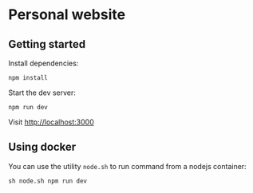 # Personal website

## Getting started

Install dependencies:

```
npm install
```

Start the dev server:

```
npm run dev
```

Visit [http://localhost:3000](http://localhost:3000)

## Using docker

You can use the utility `node.sh` to run command from a nodejs container:

```
sh node.sh npm run dev
```
